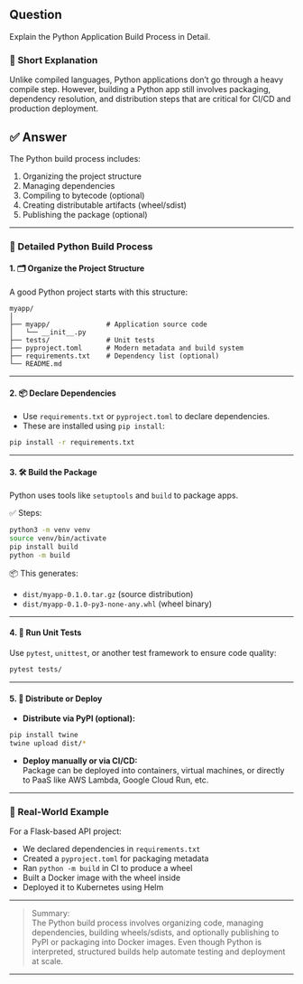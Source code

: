 ## Question  
Explain the Python Application Build Process in Detail.

### 📝 Short Explanation  
Unlike compiled languages, Python applications don’t go through a heavy compile step. However, building a Python app still involves packaging, dependency resolution, and distribution steps that are critical for CI/CD and production deployment.

## ✅ Answer  

The Python build process includes:

1. Organizing the project structure  
2. Managing dependencies  
3. Compiling to bytecode (optional)  
4. Creating distributable artifacts (wheel/sdist)  
5. Publishing the package (optional)

---

### 🧭 Detailed Python Build Process

#### 1. 🗂️ **Organize the Project Structure**
A good Python project starts with this structure:
```
myapp/
│
├── myapp/              # Application source code
│   └── __init__.py
├── tests/              # Unit tests
├── pyproject.toml      # Modern metadata and build system
├── requirements.txt    # Dependency list (optional)
└── README.md
```

---

#### 2. 📦 **Declare Dependencies**
- Use `requirements.txt` or `pyproject.toml` to declare dependencies.
- These are installed using `pip install`:
```bash
pip install -r requirements.txt
```

---

#### 3. 🛠️ **Build the Package**
Python uses tools like `setuptools` and `build` to package apps.

✅ Steps:
```bash
python3 -m venv venv
source venv/bin/activate
pip install build
python -m build
```

📦 This generates:
- `dist/myapp-0.1.0.tar.gz` (source distribution)
- `dist/myapp-0.1.0-py3-none-any.whl` (wheel binary)

---

#### 4. 🧪 **Run Unit Tests**
Use `pytest`, `unittest`, or another test framework to ensure code quality:
```bash
pytest tests/
```

---

#### 5. 🚀 **Distribute or Deploy**
- **Distribute via PyPI (optional):**
```bash
pip install twine
twine upload dist/*
```

- **Deploy manually or via CI/CD:**  
Package can be deployed into containers, virtual machines, or directly to PaaS like AWS Lambda, Google Cloud Run, etc.

---

### 🧠 Real-World Example

For a Flask-based API project:
- We declared dependencies in `requirements.txt`
- Created a `pyproject.toml` for packaging metadata
- Ran `python -m build` in CI to produce a wheel
- Built a Docker image with the wheel inside
- Deployed it to Kubernetes using Helm

---

> Summary:  
> The Python build process involves organizing code, managing dependencies, building wheels/sdists, and optionally publishing to PyPI or packaging into Docker images. Even though Python is interpreted, structured builds help automate testing and deployment at scale.

---

